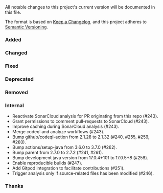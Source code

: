 All notable changes to this project's current version will be documented in this file.

The format is based on [Keep a Changelog](https://keepachangelog.com/en/1.0.0/), and this project adheres
to [Semantic Versioning](https://semver.org/spec/v2.0.0.html).

### Added

### Changed

### Fixed

### Deprecated

### Removed

### Internal

- Reactivate SonarCloud analysis for PR originating from this repo (#243).
- Grant permissions to comment pull-requests to SonarCloud (#243).
- Improve caching during SonarCloud analysis (#243).
- Merge codeql and analyze workflows (#243).
- Bump github/codeql-action from 2.1.28 to 2.1.32 (#240, #255, #259, #260).
- Bump actions/setup-java from 3.6.0 to 3.7.0 (#262).
- Bump parent from 2.7.0 to 2.7.2 (#241, #261).
- Bump development java version from 17.0.4+101 to 17.0.5+8 (#258).
- Enable reproducible builds (#247).
- Add Gitpod integration to facilitate contributions (#251).
- Trigger analysis only if source-related files has been modified (#246).

### Thanks

